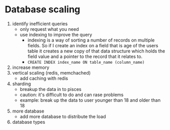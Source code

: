 # Database scaling

1. identify inefficient queries
   - only request what you need
   - use indexing to improve the query
     - indexing is a way of sorting a number of records on multiple fields. So if I create an index on a field that is age of the users table it creates a new copy of that data structure which holds the field value and a pointer to the record that it relates to.
     - `CREATE INDEX index_name ON table_name (column_name)`
1. increase memory
1. vertical scaling (redis, memchached)
   - add caching with redis
1. sharding
   - breakup the data in to pisces
   - caution: it's difficult to do and can rase problems
   - example: break up the data to user younger than 18 and older than 18
1. more database
   - add more database to distribute the load
1. database types
